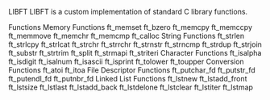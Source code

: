 LIBFT
LIBFT is a custom implementation of standard C library functions.

Functions
Memory Functions
ft_memset
ft_bzero
ft_memcpy
ft_memccpy
ft_memmove
ft_memchr
ft_memcmp
ft_calloc
String Functions
ft_strlen
ft_strlcpy
ft_strlcat
ft_strchr
ft_strrchr
ft_strnstr
ft_strncmp
ft_strdup
ft_strjoin
ft_substr
ft_strtrim
ft_split
ft_strmapi
ft_striteri
Character Functions
ft_isalpha
ft_isdigit
ft_isalnum
ft_isascii
ft_isprint
ft_tolower
ft_toupper
Conversion Functions
ft_atoi
ft_itoa
File Descriptor Functions
ft_putchar_fd
ft_putstr_fd
ft_putendl_fd
ft_putnbr_fd
Linked List Functions
ft_lstnew
ft_lstadd_front
ft_lstsize
ft_lstlast
ft_lstadd_back
ft_lstdelone
ft_lstclear
ft_lstiter
ft_lstmap
